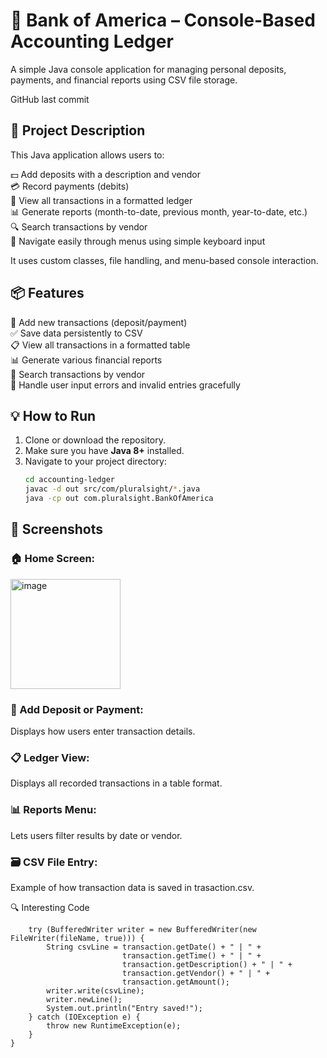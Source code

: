 # 📖 Bank of America – Console-Based Accounting Ledger  
A simple Java console application for managing personal deposits, payments, and financial reports using CSV file storage.

GitHub last commit

## 📜 Project Description  
This Java application allows users to:

💵 Add deposits with a description and vendor  
💳 Record payments (debits)  
📄 View all transactions in a formatted ledger  
📊 Generate reports (month-to-date, previous month, year-to-date, etc.)  
🔍 Search transactions by vendor  
🔁 Navigate easily through menus using simple keyboard input  

It uses custom classes, file handling, and menu-based console interaction.

## 📦 Features  

📖 Add new transactions (deposit/payment)  
✅ Save data persistently to CSV  
📋 View all transactions in a formatted table  
📊 Generate various financial reports  
🔎 Search transactions by vendor  
🛑 Handle user input errors and invalid entries gracefully  

## 💡 How to Run  

1. Clone or download the repository.  
2. Make sure you have **Java 8+** installed.  
3. Navigate to your project directory:  
   ```bash
   cd accounting-ledger
   javac -d out src/com/pluralsight/*.java
   java -cp out com.pluralsight.BankOfAmerica

## 📸 Screenshots

### 🏠 Home Screen:
<img width="176" alt="image" src="https://github.com/user-attachments/assets/df441550-6bb5-4cd1-b5dc-c28e91822ff4" />



### 🧾 Add Deposit or Payment:
Displays how users enter transaction details.

### 📋 Ledger View:
Displays all recorded transactions in a table format.

### 📊 Reports Menu:
Lets users filter results by date or vendor.

### 🗃️ CSV File Entry:
Example of how transaction data is saved in trasaction.csv.

🔍 Interesting Code

``` public static void saveTransactionsToCSV(Transaction transaction) {
    try (BufferedWriter writer = new BufferedWriter(new FileWriter(fileName, true))) {
        String csvLine = transaction.getDate() + " | " +
                         transaction.getTime() + " | " +
                         transaction.getDescription() + " | " +
                         transaction.getVendor() + " | " +
                         transaction.getAmount();
        writer.write(csvLine);
        writer.newLine();
        System.out.println("Entry saved!");
    } catch (IOException e) {
        throw new RuntimeException(e);
    }
}
``` 













   
